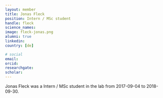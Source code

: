 ```yaml
---
layout: member
title: Jonas Fleck
position: Intern / MSc student
handle: fleck
science_names:
image: fleck-jonas.png
alumni: true
linkedin:
country: [de]

# social
email:
orcid:
researchgate:
scholar:
---
```


Jonas Fleck was a Intern / MSc student in the lab from 2017-09-04 to 2018-09-30.